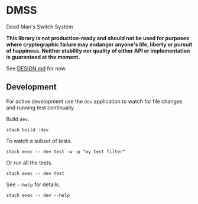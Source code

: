 # DMSS
Dead Man's Switch System

**This library is not production-ready and should not be used for purposes
where cryptographic failure may endanger anyone's life, liberty or pursuit of
happiness. Neither stability nor quality of either API or implementation is
guaranteed at the moment.**

See [DESIGN.md](DESIGN.md) for now.

## Development

For active development use the `dev` application to watch for file changes and running test continually.

Build `dev`.

`stack build :dev`

To watch a subset of tests.

`stack exec -- dev test -w -p "my test filter"`

Or run all the tests.

`stack exec -- dev test`

See `--help` for details.

`stack exec -- dev --help`
